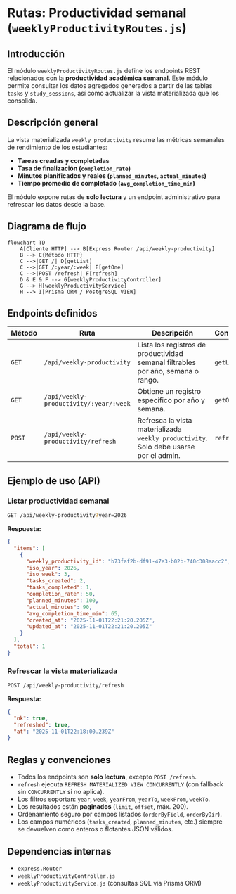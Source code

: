 # Rutas: Productividad semanal (`weeklyProductivityRoutes.js`)

## Introducción

El módulo `weeklyProductivityRoutes.js` define los endpoints REST relacionados con la **productividad académica semanal**.
Este módulo permite consultar los datos agregados generados a partir de las tablas `tasks` y `study_sessions`, así como actualizar la vista materializada que los consolida.

## Descripción general

La vista materializada `weekly_productivity` resume las métricas semanales de rendimiento de los estudiantes:

- **Tareas creadas y completadas**
- **Tasa de finalización (`completion_rate`)**
- **Minutos planificados y reales (`planned_minutes`, `actual_minutes`)**
- **Tiempo promedio de completado (`avg_completion_time_min`)**

El módulo expone rutas de **solo lectura** y un endpoint administrativo para refrescar los datos desde la base.

## Diagrama de flujo

```mermaid
flowchart TD
    A[Cliente HTTP] --> B[Express Router /api/weekly-productivity]
    B --> C{Método HTTP}
    C -->|GET /| D[getList]
    C -->|GET /:year/:week| E[getOne]
    C -->|POST /refresh| F[refresh]
    D & E & F --> G[weeklyProductivityController]
    G --> H[weeklyProductivityService]
    H --> I[Prisma ORM / PostgreSQL VIEW]
```

## Endpoints definidos

| Método | Ruta                                   | Descripción                                                                           | Controlador |
| ------ | -------------------------------------- | ------------------------------------------------------------------------------------- | ----------- |
| `GET`  | `/api/weekly-productivity`             | Lista los registros de productividad semanal filtrables por año, semana o rango.      | `getList`   |
| `GET`  | `/api/weekly-productivity/:year/:week` | Obtiene un registro específico por año y semana.                                      | `getOne`    |
| `POST` | `/api/weekly-productivity/refresh`     | Refresca la vista materializada `weekly_productivity`. Solo debe usarse por el admin. | `refresh`   |

## Ejemplo de uso (API)

### Listar productividad semanal

```bash
GET /api/weekly-productivity?year=2026
```

**Respuesta:**

```json
{
  "items": [
    {
      "weekly_productivity_id": "b73faf2b-df91-47e3-b02b-740c308aacc2",
      "iso_year": 2026,
      "iso_week": 3,
      "tasks_created": 2,
      "tasks_completed": 1,
      "completion_rate": 50,
      "planned_minutes": 100,
      "actual_minutes": 90,
      "avg_completion_time_min": 65,
      "created_at": "2025-11-01T22:21:20.205Z",
      "updated_at": "2025-11-01T22:21:20.205Z"
    }
  ],
  "total": 1
}
```

### Refrescar la vista materializada

```bash
POST /api/weekly-productivity/refresh
```

**Respuesta:**

```json
{
  "ok": true,
  "refreshed": true,
  "at": "2025-11-01T22:18:00.239Z"
}
```

## Reglas y convenciones

- Todos los endpoints son **solo lectura**, excepto `POST /refresh`.
- `refresh` ejecuta `REFRESH MATERIALIZED VIEW CONCURRENTLY` (con fallback sin `CONCURRENTLY` si no aplica).
- Los filtros soportan: `year`, `week`, `yearFrom`, `yearTo`, `weekFrom`, `weekTo`.
- Los resultados están **paginados** (`limit`, `offset`, máx. 200).
- Ordenamiento seguro por campos listados (`orderByField`, `orderByDir`).
- Los campos numéricos (`tasks_created`, `planned_minutes`, etc.) siempre se devuelven como enteros o flotantes JSON válidos.

## Dependencias internas

- `express.Router`
- `weeklyProductivityController.js`
- `weeklyProductivityService.js` (consultas SQL vía Prisma ORM)
